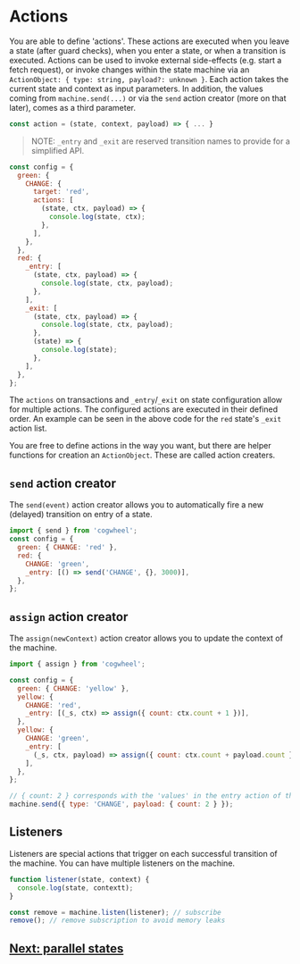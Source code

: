 # Actions

You are able to define 'actions'. These actions are executed when you leave a state (after guard checks), when you enter a state, or when a transition is executed. Actions can be used to invoke external side-effects (e.g. start a fetch request), or invoke changes within the state machine via an `ActionObject: { type: string, payload?: unknown }`. Each action takes the current state and context as input parameters. In addition, the values coming from `machine.send(...)` or via the `send` action creator (more on that later), comes as a third parameter.

```js
const action = (state, context, payload) => { ... }
```

> NOTE: `_entry` and `_exit` are reserved transition names to provide for a simplified API.

```js
const config = {
  green: {
    CHANGE: {
      target: 'red',
      actions: [
        (state, ctx, payload) => {
          console.log(state, ctx);
        },
      ],
    },
  },
  red: {
    _entry: [
      (state, ctx, payload) => {
        console.log(state, ctx, payload);
      },
    ],
    _exit: [
      (state, ctx, payload) => {
        console.log(state, ctx, payload);
      },
      (state) => {
        console.log(state);
      },
    ],
  },
};
```

The `actions` on transactions and `_entry`/`_exit` on state configuration allow for multiple actions. The configured actions are executed in their defined order. An example can be seen in the above code for the `red` state's `_exit` action list.

You are free to define actions in the way you want, but there are helper functions for creation an `ActionObject`. These are called action creaters.

## `send` action creator

The `send(event)` action creator allows you to automatically fire a new (delayed) transition on entry of a state.

```js
import { send } from 'cogwheel';
const config = {
  green: { CHANGE: 'red' },
  red: {
    CHANGE: 'green',
    _entry: [() => send('CHANGE', {}, 3000)],
  },
};
```

## `assign` action creator

The `assign(newContext)` action creator allows you to update the context of the machine.

```js
import { assign } from 'cogwheel';

const config = {
  green: { CHANGE: 'yellow' },
  yellow: {
    CHANGE: 'red',
    _entry: [(_s, ctx) => assign({ count: ctx.count + 1 })],
  },
  yellow: {
    CHANGE: 'green',
    _entry: [
      (_s, ctx, payload) => assign({ count: ctx.count + payload.count }),
    ],
  },
};

// { count: 2 } corresponds with the 'values' in the entry action of the red state
machine.send({ type: 'CHANGE', payload: { count: 2 } });
```

## Listeners

Listeners are special actions that trigger on each successful transition of the machine. You can have multiple listeners on the machine.

```js
function listener(state, context) {
  console.log(state, contextt);
}

const remove = machine.listen(listener); // subscribe
remove(); // remove subscription to avoid memory leaks
```

## [Next: parallel states](./parallel-states.md)
